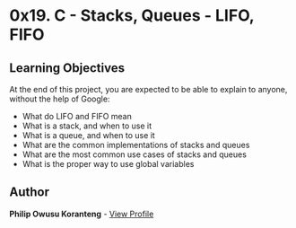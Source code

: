 # 0x19. C - Stacks, Queues - LIFO, FIFO

## Learning Objectives

At the end of this project, you are expected to be able to explain to anyone, without the help of Google:

- What do LIFO and FIFO mean
- What is a stack, and when to use it
- What is a queue, and when to use it
- What are the common implementations of stacks and queues
- What are the most common use cases of stacks and queues
- What is the proper way to use global variables

## Author

**Philip Owusu Koranteng** - [View Profile](https://github.com/piipip)
